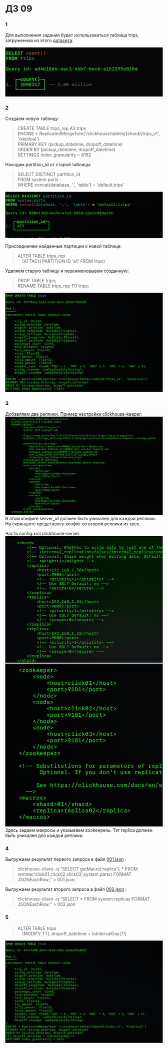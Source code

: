 # ДЗ 09  
### 1  
Для выполнения задания будет использоваться таблица trips, загруженная из этого [датасета](https://clickhouse.com/docs/en/getting-started/example-datasets/nyc-taxi).  
  
![](https://github.com/oslavgorod/Clickhouse-2024/blob/main/DZ09/img/001.png)  
  
### 2  
Создаем новую таблицу:  
>CREATE TABLE trips_rep AS trips  
ENGINE = ReplicatedMergeTree('/clickhouse/tables/{shard}/trips_v1', '{replica}')  
PRIMARY KEY (pickup_datetime, dropoff_datetime)  
ORDER BY (pickup_datetime, dropoff_datetime)  
SETTINGS index_granularity = 8192  
  
Находим partition_id от старой таблицы:  
>SELECT DISTINCT partition_id  
FROM system.parts  
WHERE concat(database, '.', 'table') = 'default.trips'
  
![](https://github.com/oslavgorod/Clickhouse-2024/blob/main/DZ09/img/002.png)  
  
Присоединяем найденные партиции к новой таблице:  
>ALTER TABLE trips_rep  
    &emsp;(ATTACH PARTITION ID 'all' FROM trips)  
  
Удаляем старую таблицу и переименовывем созданную:  
>DROP TABLE trips;  
RENAME TABLE trips_rep TO trips;  
  
![](https://github.com/oslavgorod/Clickhouse-2024/blob/main/DZ09/img/003.png)  
  
### 3  
Добавляем две реплики. Пример настройки clickhouse-keeper:  
![](https://github.com/oslavgorod/Clickhouse-2024/blob/main/DZ09/img/004.png)  
В этом конфиге server_id должен быть уникален для каждой реплики. На скриншоте представлен конфиг со второй реплики из трех.  
  
Часть config.xml clickhouse-server:  
![](https://github.com/oslavgorod/Clickhouse-2024/blob/main/DZ09/img/007.png)  
![](https://github.com/oslavgorod/Clickhouse-2024/blob/main/DZ09/img/005.png)  
Здесь задаем макросы и указываем zookeeperы. Тэг replica должен быть уникален для каждой реплики.  
  
### 4  
Выгружаем результат первого запроса в файл [001.json](https://github.com/oslavgorod/Clickhouse-2024/blob/main/DZ09/001.json) :  
>clickhouse-client -q "SELECT getMacro(‘replica’), * FROM remote('click01,click02,click03',system.parts) FORMAT JSONEachRow;" > 001.json
  
Выгружаем результат второго запроса в файл [002.json](https://github.com/oslavgorod/Clickhouse-2024/blob/main/DZ09/002.json) :  
>clickhouse-client -q "SELECT * FROM system.replicas FORMAT JSONEachRow;" > 002.json  
  
### 5  
>ALTER TABLE trips  
    &emsp;(MODIFY TTL dropoff_datetime + toIntervalDay(7))

![](https://github.com/oslavgorod/Clickhouse-2024/blob/main/DZ09/img/006.png)  
  
